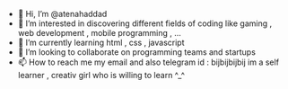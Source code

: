 - 👋 Hi, I’m @atenahaddad
- 👀 I’m interested in discovering different fields of coding like gaming , web development , mobile programming , ...
- 🌱 I’m currently learning html , css , javascript 
- 💞️ I’m looking to collaborate on programming teams and startups 
- 📫 How to reach me my email and also telegram id : bijbijbijbij
im a self learner , creativ girl who is willing to learn ^_^
